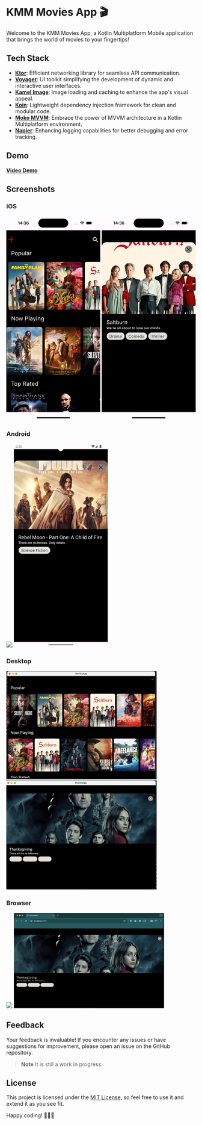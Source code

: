 # KMM Movies App 🎬

Welcome to the KMM Movies App, a Kotlin Multiplatform Mobile application that brings the world of movies to your fingertips!

## Tech Stack

- **[Ktor](https://ktor.io/docs/getting-started-ktor-client-multiplatform-mobile.html#new-project)**: Efficient networking library for seamless API communication.
- **[Voyager](https://voyager.adriel.cafe/)**: UI toolkit simplifying the development of dynamic and interactive user interfaces.
- **[Kamel Image](https://github.com/Kamel-Media/Kamel)**: Image loading and caching to enhance the app's visual appeal.
- **[Koin](https://insert-koin.io/docs/reference/koin-mp/kmp/)**: Lightweight dependency injection framework for clean and modular code.
- **[Moko MVVM](https://github.com/icerockdev/moko-mvvm)**: Embrace the power of MVVM architecture in a Kotlin Multiplatform environment.
- **[Napier](https://github.com/AAkira/Napier)**: Enhancing logging capabilities for better debugging and error tracking.

## Demo
 **[Video Demo](https://www.linkedin.com/posts/usama-aman22_kmm-mobileappdevelopment-kotlin-activity-7147226869514362880-IPVT?utm_source=share&utm_medium=member_desktop)**

## Screenshots

### iOS
<img src = "screenshots/Simulator Screenshot - iPhone 15 Pro - 2023-12-31 at 14.36.27.png" width ="250" /> <img src = "screenshots/Simulator Screenshot - iPhone 15 Pro - 2023-12-31 at 14.36.36.png" width ="250" />

### Android
<img src = "screenshots/Screenshot_20231231_143546.png" width ="250" /> <img src = "screenshots/Screenshot_20231231_143609.png" width ="250" />

### Desktop
<img src = "screenshots/Screenshot 2023-12-31 at 14.36.55.png" width ="400" /> <img src = "screenshots/Screenshot 2023-12-31 at 14.37.07.png" width ="400" />

### Browser
<img src = "screenshots/Screenshot 2023-12-31 at 14.35.21.png" width ="400" /> <img src = "screenshots/Screenshot 2023-12-31 at 14.37.24.png" width ="400" />


## Feedback
Your feedback is invaluable! If you encounter any issues or have suggestions for improvement, please open an issue on the GitHub repository.

> **Note**
> It is still a work in progress


## License

This project is licensed under the [MIT License](LICENSE), so feel free to use it and extend it as you see fit.

Happy coding! 🚀📱🎉
